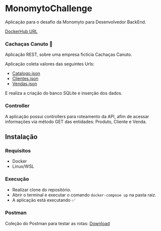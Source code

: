 # MonomytoChallenge

Aplicação para o desafio da Monomyto para Desenvolvedor BackEnd.

[DockerHub URL](https://hub.docker.com/r/guidoeduardo/monomytochallenge)

### Cachaças Canuto 🍺

Aplicação REST, sobre uma empresa fictícia Cachaças Canuto.

Aplicação coleta valores das seguintes Urls:

* [Catalogo.json](https://firebasestorage.googleapis.com/v0/b/testemonomytobackend/o/Catalogo.json?alt=media&token=b1e62709-c1a1-4b39-94ef-596c0fb65030)
* [Clientes.json](https://firebasestorage.googleapis.com/v0/b/testemonomytobackend/o/Clientes.json?alt=media&token=2fb4fc55-5299-4dfc-9059-d2ddb4ec67ab)
* [Vendas.json](https://firebasestorage.googleapis.com/v0/b/testemonomytobackend/o/Vendas.json?alt=media&token=792a67d4-d0d0-4b9a-a099-86165322ce2a)

E realiza a criação do banco SQLite e inserção dos dados.

### Controller

A aplicação possui controllers para roteamento da API, afim de acessar informações via método GET das entidades: Produto, Cliente e Venda.

## Instalação

### Requisitos
* Docker
* Linux/WSL

### Execução
* Realizar clone do repositório.
* Abrir o terminal e executar o comando `docker-compose up` na pasta raiz.
* A aplicação está executando ✅

### Postman
Coleção do Postman para testar as rotas: [Download](https://drive.google.com/file/d/1GtEtc6Z9Bux6nz3SHN4sctxVvGD7Xrk7/view?usp=sharing)
